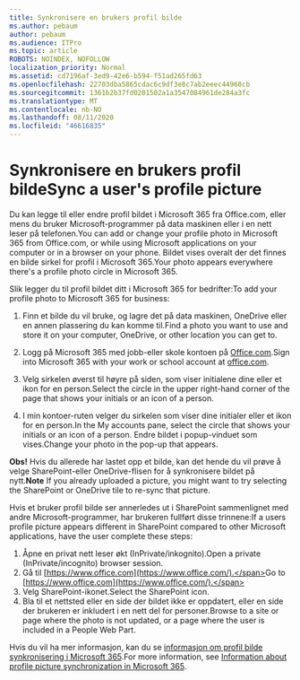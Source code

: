 ```yaml
---
title: Synkronisere en brukers profil bilde
ms.author: pebaum
author: pebaum
ms.audience: ITPro
ms.topic: article
ROBOTS: NOINDEX, NOFOLLOW
localization_priority: Normal
ms.assetid: cd7196af-3ed9-42e6-b594-f51ad265fd63
ms.openlocfilehash: 22703dba5865cdac6c9df3e8c7ab2eeec44968cb
ms.sourcegitcommit: 1361b2b37fd0201502a1a3547084961de284a3fc
ms.translationtype: MT
ms.contentlocale: nb-NO
ms.lasthandoff: 08/11/2020
ms.locfileid: "46616835"
---
```

# <a name="sync-a-users-profile-picture"></a><span data-ttu-id="2cc74-102">Synkronisere en brukers profil bilde</span><span class="sxs-lookup"><span data-stu-id="2cc74-102">Sync a user's profile picture</span></span>

<span data-ttu-id="2cc74-103">Du kan legge til eller endre profil bildet i Microsoft 365 fra Office.com, eller mens du bruker Microsoft-programmer på data maskinen eller i en nett leser på telefonen.</span><span class="sxs-lookup"><span data-stu-id="2cc74-103">You can add or change your profile photo in Microsoft 365 from Office.com, or while using Microsoft applications on your computer or in a browser on your phone.</span></span> <span data-ttu-id="2cc74-104">Bildet vises overalt der det finnes en bilde sirkel for profil i Microsoft 365.</span><span class="sxs-lookup"><span data-stu-id="2cc74-104">Your photo appears everywhere there's a profile photo circle in Microsoft 365.</span></span>

<span data-ttu-id="2cc74-105">Slik legger du til profil bildet ditt i Microsoft 365 for bedrifter:</span><span class="sxs-lookup"><span data-stu-id="2cc74-105">To add your profile photo to Microsoft 365 for business:</span></span>

1. <span data-ttu-id="2cc74-106">Finn et bilde du vil bruke, og lagre det på data maskinen, OneDrive eller en annen plassering du kan komme til.</span><span class="sxs-lookup"><span data-stu-id="2cc74-106">Find a photo you want to use and store it on your computer, OneDrive, or other location you can get to.</span></span>

2. <span data-ttu-id="2cc74-107">Logg på Microsoft 365 med jobb-eller skole kontoen på [Office.com](https://www.office.com).</span><span class="sxs-lookup"><span data-stu-id="2cc74-107">Sign into Microsoft 365 with your work or school account at [office.com](https://www.office.com).</span></span>

3. <span data-ttu-id="2cc74-108">Velg sirkelen øverst til høyre på siden, som viser initialene dine eller et ikon for en person.</span><span class="sxs-lookup"><span data-stu-id="2cc74-108">Select the circle in the upper right-hand corner of the page that shows your initials or an icon of a person.</span></span>

4. <span data-ttu-id="2cc74-109">I min kontoer-ruten velger du sirkelen som viser dine initialer eller et ikon for en person.</span><span class="sxs-lookup"><span data-stu-id="2cc74-109">In the My accounts pane, select the circle that shows your initials or an icon of a person.</span></span> <span data-ttu-id="2cc74-110">Endre bildet i popup-vinduet som vises.</span><span class="sxs-lookup"><span data-stu-id="2cc74-110">Change your photo in the pop-up that appears.</span></span>

<span data-ttu-id="2cc74-111">**Obs!** Hvis du allerede har lastet opp et bilde, kan det hende du vil prøve å velge SharePoint-eller OneDrive-flisen for å synkronisere bildet på nytt.</span><span class="sxs-lookup"><span data-stu-id="2cc74-111">**Note** If you already uploaded a picture, you might want to try selecting the SharePoint or OneDrive tile to re-sync that picture.</span></span>

<span data-ttu-id="2cc74-112">Hvis et bruker profil bilde ser annerledes ut i SharePoint sammenlignet med andre Microsoft-programmer, har brukeren fullført disse trinnene:</span><span class="sxs-lookup"><span data-stu-id="2cc74-112">If a users profile picture appears different in SharePoint compared to other Microsoft applications, have the user complete these steps:</span></span>

1. <span data-ttu-id="2cc74-113">Åpne en privat nett leser økt (InPrivate/inkognito).</span><span class="sxs-lookup"><span data-stu-id="2cc74-113">Open a private (InPrivate/incognito) browser session.</span></span>
2. <span data-ttu-id="2cc74-114">Gå til [https://www.office.com](https://www.office.com/).</span><span class="sxs-lookup"><span data-stu-id="2cc74-114">Go to [https://www.office.com](https://www.office.com/).</span></span>
3. <span data-ttu-id="2cc74-115">Velg SharePoint-ikonet.</span><span class="sxs-lookup"><span data-stu-id="2cc74-115">Select the SharePoint icon.</span></span>
4. <span data-ttu-id="2cc74-116">Bla til et nettsted eller en side der bildet ikke er oppdatert, eller en side der brukeren er inkludert i en nett del for personer.</span><span class="sxs-lookup"><span data-stu-id="2cc74-116">Browse to a site or page where the photo is not updated, or a page where the user is included in a People Web Part.</span></span>

<span data-ttu-id="2cc74-117">Hvis du vil ha mer informasjon, kan du se [informasjon om profil bilde synkronisering i Microsoft 365](https://support.office.com/article/information-about-profile-picture-synchronization-in-office-365-20594d76-d054-4af4-a660-401133e3d48a).</span><span class="sxs-lookup"><span data-stu-id="2cc74-117">For more information, see [Information about profile picture synchronization in Microsoft 365](https://support.office.com/article/information-about-profile-picture-synchronization-in-office-365-20594d76-d054-4af4-a660-401133e3d48a).</span></span>

